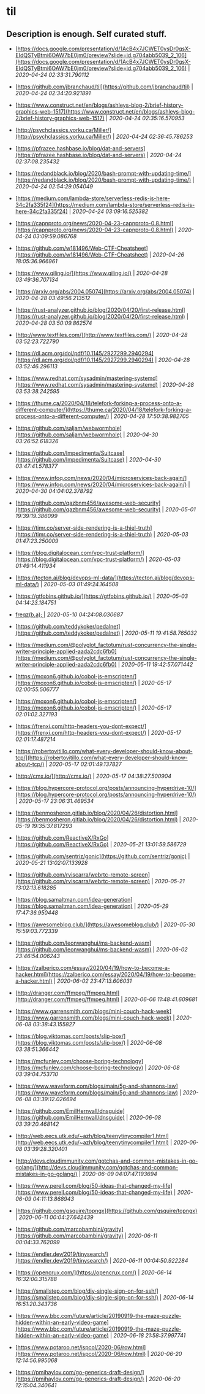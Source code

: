 # til
Description is enough. Self curated stuff.
---

* [https://docs.google.com/presentation/d/1AcB4x7JCWET0ysDr0gsX-EIdQSTyBtmi6OAW7bE0jm0/preview?slide=id.g704abb5039_2_106](https://docs.google.com/presentation/d/1AcB4x7JCWET0ysDr0gsX-EIdQSTyBtmi6OAW7bE0jm0/preview?slide=id.g704abb5039_2_106)			|			*2020-04-24 02:33:31.790112*
* [https://github.com/jbranchaud/til](https://github.com/jbranchaud/til)			|			*2020-04-24 02:34:20.921891*
* [https://www.construct.net/en/blogs/ashleys-blog-2/brief-history-graphics-web-1517](https://www.construct.net/en/blogs/ashleys-blog-2/brief-history-graphics-web-1517)			|			*2020-04-24 02:35:16.570953*
* [http://psychclassics.yorku.ca/Miller/](http://psychclassics.yorku.ca/Miller/)			|			*2020-04-24 02:36:45.786253*
* [https://pfrazee.hashbase.io/blog/dat-and-servers](https://pfrazee.hashbase.io/blog/dat-and-servers)			|			*2020-04-24 02:37:08.235432*
* [https://redandblack.io/blog/2020/bash-prompt-with-updating-time/](https://redandblack.io/blog/2020/bash-prompt-with-updating-time/)			|			*2020-04-24 02:54:29.054049*

* [https://medium.com/lambda-store/serverless-redis-is-here-34c2fa335f24](https://medium.com/lambda-store/serverless-redis-is-here-34c2fa335f24)			|			*2020-04-24 03:09:16.525382*
* [https://capnproto.org/news/2020-04-23-capnproto-0.8.html](https://capnproto.org/news/2020-04-23-capnproto-0.8.html)			|			*2020-04-24 03:09:59.086768*
* [https://github.com/w181496/Web-CTF-Cheatsheet](https://github.com/w181496/Web-CTF-Cheatsheet)			|			*2020-04-26 18:05:36.966961*
* [https://www.qiling.io/](https://www.qiling.io/)			|			*2020-04-28 03:49:36.707134*
* [https://arxiv.org/abs/2004.05074](https://arxiv.org/abs/2004.05074)			|			*2020-04-28 03:49:56.213512*
* [https://rust-analyzer.github.io/blog/2020/04/20/first-release.html](https://rust-analyzer.github.io/blog/2020/04/20/first-release.html)			|			*2020-04-28 03:50:09.862574*
* [http://www.textfiles.com/](http://www.textfiles.com/)			|			*2020-04-28 03:52:23.722790*
* [https://dl.acm.org/doi/pdf/10.1145/2927299.2940294](https://dl.acm.org/doi/pdf/10.1145/2927299.2940294)			|			*2020-04-28 03:52:46.296113*
* [https://www.redhat.com/sysadmin/mastering-systemd](https://www.redhat.com/sysadmin/mastering-systemd)			|			*2020-04-28 03:53:38.242595*
* [https://thume.ca/2020/04/18/telefork-forking-a-process-onto-a-different-computer/](https://thume.ca/2020/04/18/telefork-forking-a-process-onto-a-different-computer/)			|			*2020-04-28 17:50:38.982705*
* [https://github.com/saljam/webwormhole](https://github.com/saljam/webwormhole)			|			*2020-04-30 03:26:52.618326*
* [https://github.com/Impedimenta/Suitcase](https://github.com/Impedimenta/Suitcase)			|			*2020-04-30 03:47:41.578377*
* [https://www.infoq.com/news/2020/04/microservices-back-again/](https://www.infoq.com/news/2020/04/microservices-back-again/)			|			*2020-04-30 04:04:02.378792*
* [https://github.com/qazbnm456/awesome-web-security](https://github.com/qazbnm456/awesome-web-security)			|			*2020-05-01 19:39:19.386099*
* [https://timr.co/server-side-rendering-is-a-thiel-truth](https://timr.co/server-side-rendering-is-a-thiel-truth)			|			*2020-05-03 01:47:23.250009*
* [https://blog.digitalocean.com/vpc-trust-platform/](https://blog.digitalocean.com/vpc-trust-platform/)			|			*2020-05-03 01:49:14.411934*
* [https://tecton.ai/blog/devops-ml-data/](https://tecton.ai/blog/devops-ml-data/)			|			*2020-05-03 01:49:24.164508*
* [https://gtfobins.github.io/](https://gtfobins.github.io/)			|			*2020-05-03 04:14:23.184751*
* [freqz(b,a);
](freqz(b,a);
)			|			*2020-05-10 04:24:08.030687*
* [https://github.com/teddykoker/pedalnet](https://github.com/teddykoker/pedalnet)			|			*2020-05-11 19:41:58.765032*
* [https://medium.com/@polyglot_factotum/rust-concurrency-the-single-writer-principle-applied-aada2cdc6fb0](https://medium.com/@polyglot_factotum/rust-concurrency-the-single-writer-principle-applied-aada2cdc6fb0)			|			*2020-05-11 19:42:57.071442*
* [https://moxon6.github.io/cobol-js-emscripten/](https://moxon6.github.io/cobol-js-emscripten/)			|			*2020-05-17 02:00:55.506777*
* [https://moxon6.github.io/cobol-js-emscripten/](https://moxon6.github.io/cobol-js-emscripten/)			|			*2020-05-17 02:01:02.327193*
* [https://frenxi.com/http-headers-you-dont-expect/](https://frenxi.com/http-headers-you-dont-expect/)			|			*2020-05-17 02:01:17.487214*
* [https://robertovitillo.com/what-every-developer-should-know-about-tcp/](https://robertovitillo.com/what-every-developer-should-know-about-tcp/)			|			*2020-05-17 02:01:49.137827*
* [http://cmx.io/](http://cmx.io/)			|			*2020-05-17 04:38:27.500904*
* [https://blog.hypercore-protocol.org/posts/announcing-hyperdrive-10/](https://blog.hypercore-protocol.org/posts/announcing-hyperdrive-10/)			|			*2020-05-17 23:06:31.469534*
* [https://benmosheron.gitlab.io/blog/2020/04/26/distortion.html](https://benmosheron.gitlab.io/blog/2020/04/26/distortion.html)			|			*2020-05-19 19:35:37.817293*
* [https://github.com/ReactiveX/RxGo](https://github.com/ReactiveX/RxGo)			|			*2020-05-21 13:01:59.586729*
* [https://github.com/sentriz/gonic](https://github.com/sentriz/gonic)			|			*2020-05-21 13:02:07.133928*
* [https://github.com/rviscarra/webrtc-remote-screen](https://github.com/rviscarra/webrtc-remote-screen)			|			*2020-05-21 13:02:13.618285*
* [https://blog.samaltman.com/idea-generation](https://blog.samaltman.com/idea-generation)			|			*2020-05-29 17:47:36.950448*
* [https://awesomeblog.club/](https://awesomeblog.club/)			|			*2020-05-30 15:59:03.772339*
* [https://github.com/leonwanghui/ms-backend-wasm](https://github.com/leonwanghui/ms-backend-wasm)			|			*2020-06-02 23:46:54.006243*
* [https://zalberico.com/essay/2020/04/19/how-to-become-a-hacker.html](https://zalberico.com/essay/2020/04/19/how-to-become-a-hacker.html)			|			*2020-06-02 23:47:13.606031*
* [http://dranger.com/ffmpeg/ffmpeg.html](http://dranger.com/ffmpeg/ffmpeg.html)			|			*2020-06-06 11:48:41.609681*
* [https://www.garrensmith.com/blogs/mini-couch-hack-week](https://www.garrensmith.com/blogs/mini-couch-hack-week)			|			*2020-06-08 03:38:43.155827*
* [https://blog.viktomas.com/posts/slip-box/](https://blog.viktomas.com/posts/slip-box/)			|			*2020-06-08 03:38:51.366442*
* [https://mcfunley.com/choose-boring-technology](https://mcfunley.com/choose-boring-technology)			|			*2020-06-08 03:39:04.753710*
* [https://www.waveform.com/blogs/main/5g-and-shannons-law](https://www.waveform.com/blogs/main/5g-and-shannons-law)			|			*2020-06-08 03:39:12.026694*
* [https://github.com/EmilHernvall/dnsguide](https://github.com/EmilHernvall/dnsguide)			|			*2020-06-08 03:39:20.468142*
* [http://web.eecs.utk.edu/~azh/blog/teenytinycompiler1.html](http://web.eecs.utk.edu/~azh/blog/teenytinycompiler1.html)			|			*2020-06-08 03:39:28.320401*
* [http://devs.cloudimmunity.com/gotchas-and-common-mistakes-in-go-golang/](http://devs.cloudimmunity.com/gotchas-and-common-mistakes-in-go-golang/)			|			*2020-06-09 04:07:47.193694*
* [https://www.perell.com/blog/50-ideas-that-changed-my-life](https://www.perell.com/blog/50-ideas-that-changed-my-life)			|			*2020-06-09 04:11:13.868943*
* [https://github.com/gsquire/topngx](https://github.com/gsquire/topngx)			|			*2020-06-11 00:04:27.642439*
* [https://github.com/marcobambini/gravity](https://github.com/marcobambini/gravity)			|			*2020-06-11 00:04:33.762099*
* [https://endler.dev/2019/tinysearch/](https://endler.dev/2019/tinysearch/)			|			*2020-06-11 00:04:50.922284*
* [https://opencrux.com/](https://opencrux.com/)			|			*2020-06-14 16:32:00.315788*
* [https://smallstep.com/blog/diy-single-sign-on-for-ssh/](https://smallstep.com/blog/diy-single-sign-on-for-ssh/)			|			*2020-06-14 16:51:20.343736*
* [https://www.bbc.com/future/article/20190919-the-maze-puzzle-hidden-within-an-early-video-game](https://www.bbc.com/future/article/20190919-the-maze-puzzle-hidden-within-an-early-video-game)			|			*2020-06-18 21:58:37.997741*
* [https://www.potaroo.net/ispcol/2020-06/row.html](https://www.potaroo.net/ispcol/2020-06/row.html)			|			*2020-06-20 12:14:56.995068*
* [https://pmihaylov.com/go-generics-draft-design/](https://pmihaylov.com/go-generics-draft-design/)			|			*2020-06-20 12:15:04.340641*